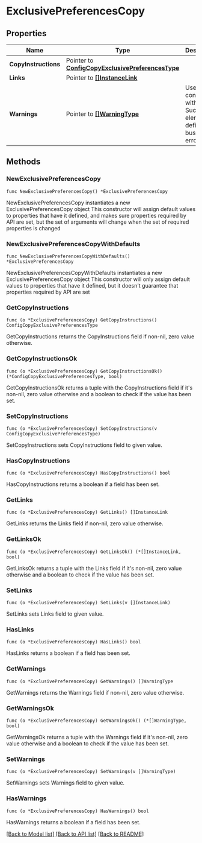 # ExclusivePreferencesCopy

## Properties

Name | Type | Description | Notes
------------ | ------------- | ------------- | -------------
**CopyInstructions** | Pointer to [**ConfigCopyExclusivePreferencesType**](ConfigCopyExclusivePreferencesType.md) |  | [optional] 
**Links** | Pointer to [**[]InstanceLink**](InstanceLink.md) |  | [optional] 
**Warnings** | Pointer to [**[]WarningType**](WarningType.md) | Used in conjunction with the Success element to define a business error. | [optional] 

## Methods

### NewExclusivePreferencesCopy

`func NewExclusivePreferencesCopy() *ExclusivePreferencesCopy`

NewExclusivePreferencesCopy instantiates a new ExclusivePreferencesCopy object
This constructor will assign default values to properties that have it defined,
and makes sure properties required by API are set, but the set of arguments
will change when the set of required properties is changed

### NewExclusivePreferencesCopyWithDefaults

`func NewExclusivePreferencesCopyWithDefaults() *ExclusivePreferencesCopy`

NewExclusivePreferencesCopyWithDefaults instantiates a new ExclusivePreferencesCopy object
This constructor will only assign default values to properties that have it defined,
but it doesn't guarantee that properties required by API are set

### GetCopyInstructions

`func (o *ExclusivePreferencesCopy) GetCopyInstructions() ConfigCopyExclusivePreferencesType`

GetCopyInstructions returns the CopyInstructions field if non-nil, zero value otherwise.

### GetCopyInstructionsOk

`func (o *ExclusivePreferencesCopy) GetCopyInstructionsOk() (*ConfigCopyExclusivePreferencesType, bool)`

GetCopyInstructionsOk returns a tuple with the CopyInstructions field if it's non-nil, zero value otherwise
and a boolean to check if the value has been set.

### SetCopyInstructions

`func (o *ExclusivePreferencesCopy) SetCopyInstructions(v ConfigCopyExclusivePreferencesType)`

SetCopyInstructions sets CopyInstructions field to given value.

### HasCopyInstructions

`func (o *ExclusivePreferencesCopy) HasCopyInstructions() bool`

HasCopyInstructions returns a boolean if a field has been set.

### GetLinks

`func (o *ExclusivePreferencesCopy) GetLinks() []InstanceLink`

GetLinks returns the Links field if non-nil, zero value otherwise.

### GetLinksOk

`func (o *ExclusivePreferencesCopy) GetLinksOk() (*[]InstanceLink, bool)`

GetLinksOk returns a tuple with the Links field if it's non-nil, zero value otherwise
and a boolean to check if the value has been set.

### SetLinks

`func (o *ExclusivePreferencesCopy) SetLinks(v []InstanceLink)`

SetLinks sets Links field to given value.

### HasLinks

`func (o *ExclusivePreferencesCopy) HasLinks() bool`

HasLinks returns a boolean if a field has been set.

### GetWarnings

`func (o *ExclusivePreferencesCopy) GetWarnings() []WarningType`

GetWarnings returns the Warnings field if non-nil, zero value otherwise.

### GetWarningsOk

`func (o *ExclusivePreferencesCopy) GetWarningsOk() (*[]WarningType, bool)`

GetWarningsOk returns a tuple with the Warnings field if it's non-nil, zero value otherwise
and a boolean to check if the value has been set.

### SetWarnings

`func (o *ExclusivePreferencesCopy) SetWarnings(v []WarningType)`

SetWarnings sets Warnings field to given value.

### HasWarnings

`func (o *ExclusivePreferencesCopy) HasWarnings() bool`

HasWarnings returns a boolean if a field has been set.


[[Back to Model list]](../README.md#documentation-for-models) [[Back to API list]](../README.md#documentation-for-api-endpoints) [[Back to README]](../README.md)


